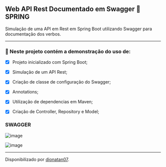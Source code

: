 <h2>
Web API Rest Documentado em Swagger &#128172; SPRING
</h2>

<p>Simulação de uma API em Rest em Spring Boot utilizando Swagger para documentação dos verbos.

<hr>

<h3>
🛑 Neste projeto contém a demonstração do uso de:
</h3>

- [x] Projeto inicializado com Spring Boot;
- [x] Simulação de um API Rest;
- [x] Criação de classe de configuração do Swagger;
- [x] Annotations;
- [x] Utilização de dependencias em Maven;
- [x] Criação de Controller, Repository e Model;


### SWAGGER

![image](https://user-images.githubusercontent.com/103437425/201757259-5e2f2f8f-b2b5-49c3-99eb-8dc9def72b4a.png)

![image](https://user-images.githubusercontent.com/103437425/201757517-dd0f454d-d1c1-488f-9758-4f4377f5f50c.png)

----------------

Disponibilizado por [dionatan07](https://www.linkedin.com/in/dionatandeandrade/ "LinkedIn").
